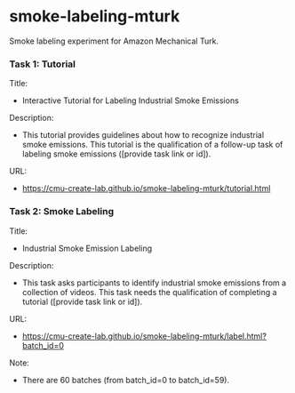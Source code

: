 # smoke-labeling-mturk
Smoke labeling experiment for Amazon Mechanical Turk.

### Task 1: Tutorial
Title:
- Interactive Tutorial for Labeling Industrial Smoke Emissions

Description:
- This tutorial provides guidelines about how to recognize industrial smoke emissions. This tutorial is the qualification of a follow-up task of labeling smoke emissions ([provide task link or id]).

URL:
- https://cmu-create-lab.github.io/smoke-labeling-mturk/tutorial.html

### Task 2: Smoke Labeling
Title:
- Industrial Smoke Emission Labeling

Description:
- This task asks participants to identify industrial smoke emissions from a collection of videos. This task needs the qualification of completing a tutorial ([provide task link or id]).

URL:
- https://cmu-create-lab.github.io/smoke-labeling-mturk/label.html?batch_id=0

Note:
- There are 60 batches (from batch_id=0 to batch_id=59).
